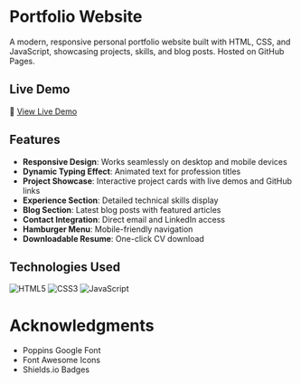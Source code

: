 # Portfolio Website

A modern, responsive personal portfolio website built with HTML, CSS, and JavaScript, showcasing projects, skills, and blog posts. Hosted on GitHub Pages.

## Live Demo

🚀 [View Live Demo](https://thisis-gp.github.io/thisis_gp/)

## Features

- **Responsive Design**: Works seamlessly on desktop and mobile devices
- **Dynamic Typing Effect**: Animated text for profession titles
- **Project Showcase**: Interactive project cards with live demos and GitHub links
- **Experience Section**: Detailed technical skills display
- **Blog Section**: Latest blog posts with featured articles
- **Contact Integration**: Direct email and LinkedIn access
- **Hamburger Menu**: Mobile-friendly navigation
- **Downloadable Resume**: One-click CV download

## Technologies Used

![HTML5](https://img.shields.io/badge/HTML5-E34F26?style=for-the-badge&logo=html5&logoColor=white)
![CSS3](https://img.shields.io/badge/CSS3-1572B6?style=for-the-badge&logo=css3&logoColor=white)
![JavaScript](https://img.shields.io/badge/JavaScript-F7DF1E?style=for-the-badge&logo=javascript&logoColor=black)

# Acknowledgments
  - Poppins Google Font
  - Font Awesome Icons
  - Shields.io Badges
